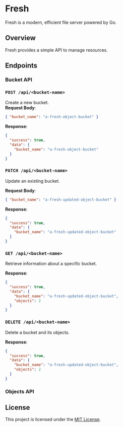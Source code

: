 # Fresh

Fresh is a modern, efficient file server powered by Go.

## Overview

Fresh provides a simple API to manage resources.

## Endpoints

### Bucket API

### **`POST /api/<bucket-name>`**

Create a new bucket.  
**Request Body**:

```json
{ "bucket_name": "a-fresh-object-bucket" }
```

**Response**:

```json
{
  "success": true,
  "data": {
    "bucket_name": "a-fresh-object-bucket"
  }
}
```

### **`PATCH /api/<bucket-name>`**

Update an existing bucket.

**Request Body**:

```json
{ "bucket_name": "a-fresh-updated-object-bucket" }
```

**Response**:

```json
{
  "success": true,
  "data": {
    "bucket_name": "a-fresh-updated-object-bucket"
  }
}
```

### **`GET /api/<bucket-name>`**

Retrieve information about a specific bucket.

**Response**:

```json
{
  "success": true,
  "data": {
    "bucket_name": "a-fresh-updated-object-bucket",
    "objects": 2
  }
}
```

### **`DELETE /api/<bucket-name>`**

Delete a bucket and its objects.

**Response**:

```json
{
  "success": true,
  "data": {
    "bucket_name": "a-fresh-updated-object-bucket",
    "objects": 2
  }
}
```

### Objects API

## License

This project is licensed under the [MIT License](./LICENSE).
